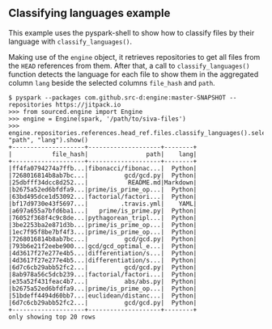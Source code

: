 ## Classifying languages example

This example uses the pyspark-shell to show how to classify files by their language with `classify_languages()`.

Making use of the `engine` object, it retrieves repositories to get all files from the `HEAD` references from them. After that, a call to `classify_languages()` function detects the language for each file to show them in the aggregated column `lang` beside the selected columns `file_hash` and `path`.

```
$ pyspark --packages com.github.src-d:engine:master-SNAPSHOT --repositories https://jitpack.io
>>> from sourced.engine import Engine
>>> engine = Engine(spark, '/path/to/siva-files')
>>> engine.repositories.references.head_ref.files.classify_languages().select("file_hash", "path", "lang").show()
+--------------------+--------------------+--------+
|           file_hash|                path|    lang|
+--------------------+--------------------+--------+
|ff4fa0794274a7ffb...|fibonacci/fibonac...|  Python|
|7268016814b8ab7bc...|          gcd/gcd.py|  Python|
|25dbfff34dcc8d252...|           README.md|Markdown|
|b2675a52ed6bfdfa9...|prime/is_prime_op...|  Python|
|63bd495dce1d53092...|factorial/factori...|  Python|
|bf17d9730e43f5697...|         .travis.yml|    YAML|
|a697a655a7bfd6ba1...|   prime/is_prime.py|  Python|
|76052f368f4c9c8de...|pythagorean_tripl...|  Python|
|3be2253ba2e871d3b...|prime/is_prime_op...|  Python|
|1ec7f95f8be7bf4f3...|prime/is_prime_op...|  Python|
|7268016814b8ab7bc...|          gcd/gcd.py|  Python|
|793b6e21f2eebe900...|gcd/gcd_optimal_e...|  Python|
|4d3617f27e277e4b5...|differentiation/s...|  Python|
|4d3617f27e277e4b5...|differentiation/s...|  Python|
|6d7c6cb29abb52fc2...|          gcd/gcd.py|  Python|
|8ab978a56c5dcb239...|factorial/factori...|  Python|
|e35a52f431feac4b7...|          abs/abs.py|  Python|
|b2675a52ed6bfdfa9...|prime/is_prime_op...|  Python|
|51bdeff4494d60bb7...|euclidean/distanc...|  Python|
|6d7c6cb29abb52fc2...|          gcd/gcd.py|  Python|
+--------------------+--------------------+--------+
only showing top 20 rows

```
